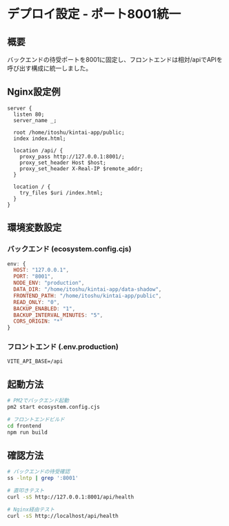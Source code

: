 # デプロイ設定 - ポート8001統一

## 概要

バックエンドの待受ポートを8001に固定し、フロントエンドは相対/apiでAPIを呼び出す構成に統一しました。

## Nginx設定例

```nginx
server {
  listen 80;
  server_name _;

  root /home/itoshu/kintai-app/public;
  index index.html;

  location /api/ {
    proxy_pass http://127.0.0.1:8001/;
    proxy_set_header Host $host;
    proxy_set_header X-Real-IP $remote_addr;
  }

  location / {
    try_files $uri /index.html;
  }
}
```

## 環境変数設定

### バックエンド (ecosystem.config.cjs)
```javascript
env: {
  HOST: "127.0.0.1",
  PORT: "8001",
  NODE_ENV: "production",
  DATA_DIR: "/home/itoshu/kintai-app/data-shadow",
  FRONTEND_PATH: "/home/itoshu/kintai-app/public",
  READ_ONLY: "0",
  BACKUP_ENABLED: "1",
  BACKUP_INTERVAL_MINUTES: "5",
  CORS_ORIGIN: "*"
}
```

### フロントエンド (.env.production)
```
VITE_API_BASE=/api
```

## 起動方法

```bash
# PM2でバックエンド起動
pm2 start ecosystem.config.cjs

# フロントエンドビルド
cd frontend
npm run build
```

## 確認方法

```bash
# バックエンドの待受確認
ss -lntp | grep ':8001'

# 直叩きテスト
curl -sS http://127.0.0.1:8001/api/health

# Nginx経由テスト
curl -sS http://localhost/api/health
```
